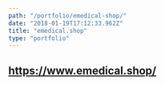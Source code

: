 ```yaml
---
path: "/portfolio/emedical-shop/"
date: "2018-01-19T17:12:33.962Z"
title: "emedical.shop"
type: "portfolio"
---
```


## <https://www.emedical.shop/>

